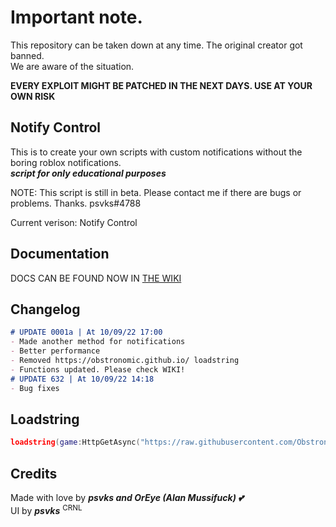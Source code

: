 # Important note.

This repository can be taken down at any time. The original creator got banned.  
We are aware of the situation.

**EVERY EXPLOIT MIGHT BE PATCHED IN THE NEXT DAYS. USE AT YOUR OWN RISK**

## Notify Control

This is to create your own scripts with custom notifications without the boring roblox notifications.  
_**script for only educational purposes**_

NOTE: This script is still in beta. Please contact me if there are bugs or problems. Thanks. psvks#4788

Current verison: Notify Control


## Documentation
DOCS CAN BE FOUND NOW IN [THE WIKI](https://github.com/psvks/NotifyControl/wiki/Documentation)

## Changelog
 
 ```markdown
# UPDATE 0001a | At 10/09/22 17:00
 - Made another method for notifications
 - Better performance
 - Removed https://obstronomic.github.io/ loadstring
 - Functions updated. Please check WIKI!
# UPDATE 632 | At 10/09/22 14:18
 - Bug fixes
```
 
## Loadstring

```lua
loadstring(game:HttpGetAsync("https://raw.githubusercontent.com/Obstronomic/NotifyControl/main/notifyControl.lua"))()
```

## Credits

Made with love by ***psvks and OrEye (Alan Mussifuck) 💕***  
UI by ***psvks*** <sup>CRNL</sup>

